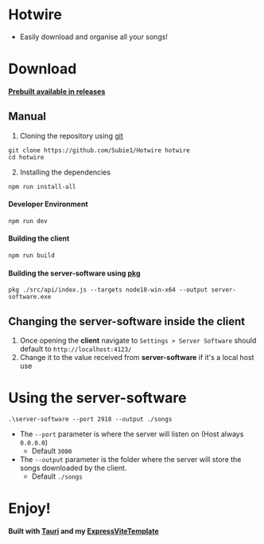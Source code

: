 # Hotwire
- Easily download and organise all your songs!

# Download
#### [Prebuilt available in releases](https://github.com/Subie1/Hotwire/releases)

## Manual
1. Cloning the repository using [<u>git</u>](https://git-scm.com/)
```
git clone https://github.com/Subie1/Hotwire hotwire
cd hotwire
```

2. Installing the dependencies
```
npm run install-all
```

#### Developer Environment
```
npm run dev
```

#### Building the **client**
```
npm run build
```

#### Building the **server-software** using [<u>pkg</u>](https://github.com/vercel/pkg)
```
pkg ./src/api/index.js --targets node18-win-x64 --output server-software.exe
```

## Changing the **server-software** inside the **client**
1. Once opening the **client** navigate to `Settings > Server Software` should default to `http://localhost:4123/`
2. Change it to the value received from **server-software** if it's a local host use 

# Using the **server-software**
```
.\server-software --port 2918 --output ./songs
```

- The `--port` parameter is where the server will listen on (Host always `0.0.0.0`)
    - Default `3000`
- The `--output` parameter is the folder where the server will store the songs downloaded by the client.
    - Default `./songs`

# Enjoy!
#### Built with [Tauri](https://tauri.app/) and my [ExpressViteTemplate](https://github.com/Subie1/ExpressViteTemplate)